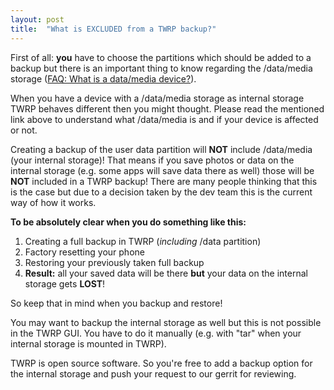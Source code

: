 ```yaml
---
layout: post
title:  "What is EXCLUDED from a TWRP backup?"
---
```


First of all: **you** have to choose the partitions which should be added to a backup but there is an important thing to know regarding the /data/media storage ([FAQ: What is a data/media device?](https://twrp.me/faq/datamedia.html)).

When you have a device with a /data/media storage as internal storage TWRP behaves different then you might thought. Please read the mentioned link above to understand what /data/media is and if your device is affected or not.

Creating a backup of the user data partition will **NOT** include /data/media (your internal storage)! That means if you save photos or data on the internal storage (e.g. some apps will save data there as well) those will be **NOT** included in a TWRP backup! There are many people thinking that this is the case but due to a decision taken by the dev team this is the current way of how it works.

**To be absolutely clear when you do something like this:**

1. Creating a full backup in TWRP (*including* /data partition)
1. Factory resetting your phone
1. Restoring your previously taken full backup
1. **Result:** all your saved data will be there **but** your data on the internal storage gets **LOST**!

So keep that in mind when you backup and restore!

You may want to backup the internal storage as well but this is not possible in the TWRP GUI. You have to do it manually (e.g. with "tar" when your internal storage is mounted in TWRP).

TWRP is open source software. So you're free to add a backup option for the internal storage and push your request to our gerrit for reviewing.